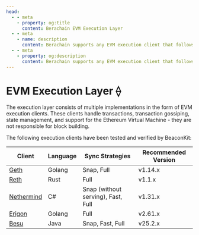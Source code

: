 ```yaml
---
head:
  - - meta
    - property: og:title
      content: Berachain EVM Execution Layer
  - - meta
    - name: description
      content: Berachain supports any EVM execution client that follows the Engine API
  - - meta
    - property: og:description
      content: Berachain supports any EVM execution client that follows the Engine API
---
```


# EVM Execution Layer ⟠

The execution layer consists of multiple implementations in the form of EVM execution clients. These clients handle transactions, transaction gossiping, state management, and support for the Ethereum Virtual Machine - they are not responsible for block building.

The following execution clients have been tested and verified by BeaconKit:

| Client                                                    | Language | Sync Strategies                    | Recommended Version |
| --------------------------------------------------------- | -------- | ---------------------------------- | ------------------- |
| [Geth](https://github.com/ethereum/go-ethereum)           | Golang   | Snap, Full                         | v1.14.x             |
| [Reth](https://github.com/paradigmxyz/reth)               | Rust     | Full                               | v1.1.x              |
| [Nethermind](https://github.com/NethermindEth/nethermind) | C#       | Snap (without serving), Fast, Full | v1.31.x             |
| [Erigon](https://github.com/ledgerwatch/erigon)           | Golang   | Full                               | v2.61.x             |
| [Besu](https://github.com/hyperledger/besu/)              | Java     | Snap, Fast, Full                   | v25.2.x             |
